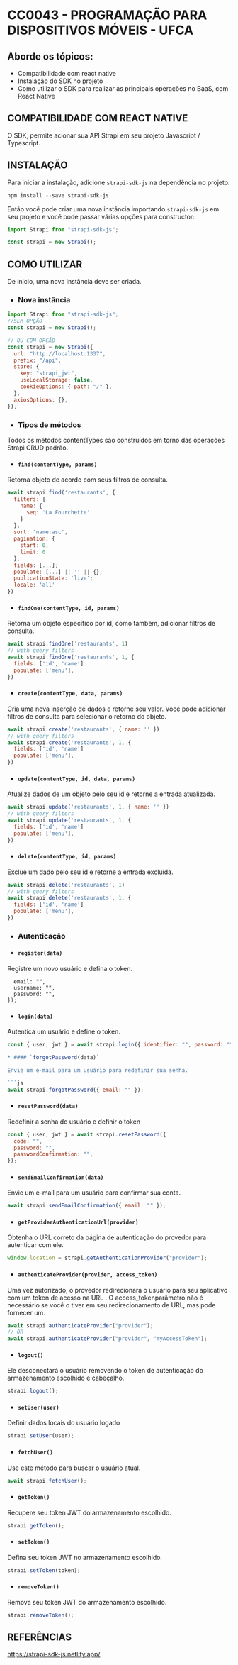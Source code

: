 # CC0043 - PROGRAMAÇÃO PARA DISPOSITIVOS MÓVEIS - UFCA

## Aborde os tópicos:

* Compatibilidade com react native
* Instalação do SDK no projeto
* Como utilizar o SDK para realizar as principais operações no BaaS, com React Native

## COMPATIBILIDADE COM REACT NATIVE

O SDK, permite acionar sua API Strapi em seu projeto Javascript / Typescript.

## INSTALAÇÃO

Para iniciar a instalação, adicione `strapi-sdk-js` na dependência no projeto: 

```js
npm install --save strapi-sdk-js
```

Então você pode criar uma nova instância importando `strapi-sdk-js` em seu projeto e você pode passar várias opções para constructor:

```js
import Strapi from "strapi-sdk-js";

const strapi = new Strapi();
```

## COMO UTILIZAR
De inicio, uma nova instância deve ser criada.

* ### Nova instância

```js
import Strapi from "strapi-sdk-js";
//SEM OPÇÃO
const strapi = new Strapi();

// OU COM OPÇÃO
const strapi = new Strapi({
  url: "http://localhost:1337",
  prefix: "/api",
  store: {
    key: "strapi_jwt",
    useLocalStorage: false,
    cookieOptions: { path: "/" },
  },
  axiosOptions: {},
});
```
* ### Tipos de métodos
Todos os métodos contentTypes são construídos em torno das operações Strapi CRUD padrão.

* #### `find(contentType, params)` 

Retorna objeto de acordo com seus filtros de consulta.

```js
await strapi.find('restaurants', {
  filters: {
    name: {
      $eq: 'La Fourchette'
    }
  },
  sort: 'name:asc',
  pagination: {
    start: 0,
    limit: 0
  },
  fields: [...];
  populate: [...] || '' || {};
  publicationState: 'live';
  locale: 'all'
})
```

* #### `findOne(contentType, id, params)`

Retorna um objeto específico por id, como também, adicionar filtros de consulta.

```js
await strapi.findOne('restaurants', 1)
// with query filters
await strapi.findOne('restaurants', 1, {
  fields: ['id', 'name']
  populate: ['menu'],
})
```

* #### `create(contentType, data, params)`

Cria uma nova inserção de dados e retorne seu valor. Você pode adicionar filtros de consulta para selecionar o retorno do objeto.

```js
await strapi.create('restaurants', { name: '' })
// with query filters
await strapi.create('restaurants', 1, {
  fields: ['id', 'name']
  populate: ['menu'],
})
```
* #### `update(contentType, id, data, params)`   

Atualize dados de um objeto pelo seu id e retorne a entrada atualizada.

```js
await strapi.update('restaurants', 1, { name: '' })
// with query filters
await strapi.update('restaurants', 1, {
  fields: ['id', 'name']
  populate: ['menu'],
})
```

* #### `delete(contentType, id, params)` 

Exclue um dado pelo seu id e retorne a entrada excluída.

```js
await strapi.delete('restaurants', 1)
// with query filters
await strapi.delete('restaurants', 1, {
  fields: ['id', 'name']
  populate: ['menu'],
})
```

* ### Autenticação

* #### `register(data)`

Registre um novo usuário e defina o token.

```jsconst { user, jwt } = await strapi.register({
  email: "",
  username: "",
  password: "",
});
```

* #### `login(data)`

Autentica um usuário e define o token.

```js
const { user, jwt } = await strapi.login({ identifier: "", password: "" });```

* #### `forgotPassword(data)`

Envie um e-mail para um usuário para redefinir sua senha.

```js
await strapi.forgotPassword({ email: "" });
```

* #### `resetPassword(data)`

Redefinir a senha do usuário e definir o token

```js
const { user, jwt } = await strapi.resetPassword({
  code: "",
  password: "",
  passwordConfirmation: "",
});
```

* #### `sendEmailConfirmation(data)`

Envie um e-mail para um usuário para confirmar sua conta.

```js
await strapi.sendEmailConfirmation({ email: "" });
```
* #### `getProviderAuthenticationUrl(provider)`

Obtenha o URL correto da página de autenticação do provedor para autenticar com ele.

```js
window.location = strapi.getAuthenticationProvider("provider");
```

* #### `authenticateProvider(provider, access_token)`

Uma vez autorizado, o provedor redirecionará o usuário para seu aplicativo com um token de acesso na URL . O access_tokenparâmetro não é necessário se você o tiver em seu redirecionamento de URL, mas pode fornecer um.

```js
await strapi.authenticateProvider("provider");
// OR
await strapi.authenticateProvider("provider", "myAccessToken");
```
* #### `logout()`

Ele desconectará o usuário removendo o token de autenticação do armazenamento escolhido e cabeçalho.

```js
strapi.logout();
```

* #### `setUser(user)`

Definir dados locais do usuário logado

```js
strapi.setUser(user);
```

* #### `fetchUser()`

Use este método para buscar o usuário atual.

```js
await strapi.fetchUser();
```

* #### `getToken()`

Recupere seu token JWT do armazenamento escolhido.

```js
strapi.getToken();
```

* #### `setToken()`

Defina seu token JWT no armazenamento escolhido.

```js
strapi.setToken(token);
```

* #### `removeToken()`

Remova seu token JWT do armazenamento escolhido.

```js
strapi.removeToken();
```

## REFERÊNCIAS

https://strapi-sdk-js.netlify.app/

